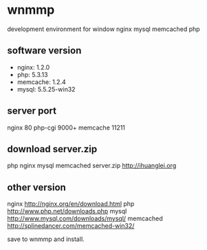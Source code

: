 wnmmp
=====

development environment for window nginx mysql memcached php


## software version 

* nginx: 1.2.0
* php: 5.3.13
* memcache: 1.2.4 
* mysql: 5.5.25-win32 

## server port
nginx    80
php-cgi  9000+
memcache 11211

## download server.zip
php nginx mysql memcached
server.zip http://ihuanglei.org

## other version
nginx http://nginx.org/en/download.html
php http://www.php.net/downloads.php
mysql http://www.mysql.com/downloads/mysql/
memcached http://splinedancer.com/memcached-win32/

save to wnmmp and install.



